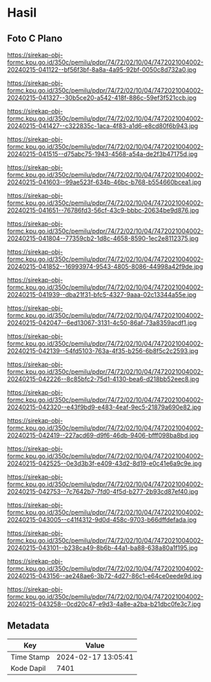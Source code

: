 # Hasil

## Foto C Plano

https://sirekap-obj-formc.kpu.go.id/350c/pemilu/pdpr/74/72/02/10/04/7472021004002-20240215-041122--bf56f3bf-8a8a-4a95-92bf-0050c8d732a0.jpg

https://sirekap-obj-formc.kpu.go.id/350c/pemilu/pdpr/74/72/02/10/04/7472021004002-20240215-041327--30b5ce20-a542-418f-886c-59ef3f521ccb.jpg

https://sirekap-obj-formc.kpu.go.id/350c/pemilu/pdpr/74/72/02/10/04/7472021004002-20240215-041427--c322835c-1aca-4f83-a1d6-e8cd80f6b943.jpg

https://sirekap-obj-formc.kpu.go.id/350c/pemilu/pdpr/74/72/02/10/04/7472021004002-20240215-041515--d75abc75-1943-4568-a54a-de2f3b47175d.jpg

https://sirekap-obj-formc.kpu.go.id/350c/pemilu/pdpr/74/72/02/10/04/7472021004002-20240215-041603--99ae523f-634b-46bc-b768-b554660bcea1.jpg

https://sirekap-obj-formc.kpu.go.id/350c/pemilu/pdpr/74/72/02/10/04/7472021004002-20240215-041651--76786fd3-56cf-43c9-bbbc-20634be9d876.jpg

https://sirekap-obj-formc.kpu.go.id/350c/pemilu/pdpr/74/72/02/10/04/7472021004002-20240215-041804--77359cb2-1d8c-4658-8590-1ec2e8112375.jpg

https://sirekap-obj-formc.kpu.go.id/350c/pemilu/pdpr/74/72/02/10/04/7472021004002-20240215-041852--16993974-9543-4805-8086-44998a42f9de.jpg

https://sirekap-obj-formc.kpu.go.id/350c/pemilu/pdpr/74/72/02/10/04/7472021004002-20240215-041939--dba21f31-bfc5-4327-9aaa-02c13344a55e.jpg

https://sirekap-obj-formc.kpu.go.id/350c/pemilu/pdpr/74/72/02/10/04/7472021004002-20240215-042047--6ed13067-3131-4c50-86af-73a8359acdf1.jpg

https://sirekap-obj-formc.kpu.go.id/350c/pemilu/pdpr/74/72/02/10/04/7472021004002-20240215-042139--54fd5103-763a-4f35-b256-6b8f5c2c2593.jpg

https://sirekap-obj-formc.kpu.go.id/350c/pemilu/pdpr/74/72/02/10/04/7472021004002-20240215-042226--8c85bfc2-75d1-4130-bea6-d218bb52eec8.jpg

https://sirekap-obj-formc.kpu.go.id/350c/pemilu/pdpr/74/72/02/10/04/7472021004002-20240215-042320--e43f9bd9-e483-4eaf-9ec5-21879a690e82.jpg

https://sirekap-obj-formc.kpu.go.id/350c/pemilu/pdpr/74/72/02/10/04/7472021004002-20240215-042419--227acd69-d9f6-46db-9406-bfff098ba8bd.jpg

https://sirekap-obj-formc.kpu.go.id/350c/pemilu/pdpr/74/72/02/10/04/7472021004002-20240215-042525--0e3d3b3f-e409-43d2-8d19-e0c41e6a9c9e.jpg

https://sirekap-obj-formc.kpu.go.id/350c/pemilu/pdpr/74/72/02/10/04/7472021004002-20240215-042753--7c7642b7-7fd0-4f5d-b277-2b93cd87ef40.jpg

https://sirekap-obj-formc.kpu.go.id/350c/pemilu/pdpr/74/72/02/10/04/7472021004002-20240215-043005--c41f4312-9d0d-458c-9703-b66dffdefada.jpg

https://sirekap-obj-formc.kpu.go.id/350c/pemilu/pdpr/74/72/02/10/04/7472021004002-20240215-043101--b238ca49-8b6b-44a1-ba88-638a80a1f195.jpg

https://sirekap-obj-formc.kpu.go.id/350c/pemilu/pdpr/74/72/02/10/04/7472021004002-20240215-043156--ae248ae6-3b72-4d27-86c1-e64ce0eede9d.jpg

https://sirekap-obj-formc.kpu.go.id/350c/pemilu/pdpr/74/72/02/10/04/7472021004002-20240215-043258--0cd20c47-e9d3-4a8e-a2ba-b21dbc0fe3c7.jpg


## Metadata

| Key        | Value               |
| ---------- | ------------------- |
| Time Stamp | 2024-02-17 13:05:41 |
| Kode Dapil | 7401                |



